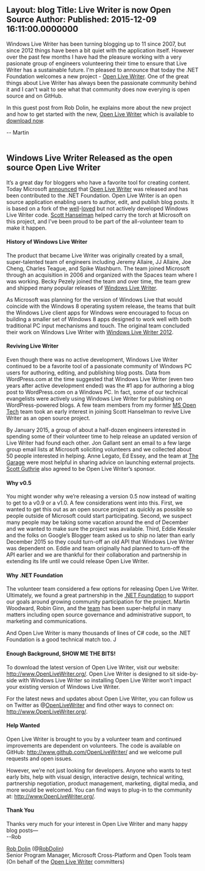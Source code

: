 Layout: blog
Title: Live Writer is now Open Source
Author: 
Published: 2015-12-09 16:11:00.0000000
---
<p>Windows Live Writer has been turning blogging up to 11 since 2007, but since 2012 things have been a bit quiet with the application itself. However over the past&nbsp;few months I have had the pleasure working with a very pasionate group of engineers volunteering their time to ensure that Live Writer has a sustainable future. I'm pleased to announce that today the .NET Foundation welcomes a new project - <a href="http://openlivewriter.org">Open Live Writer</a>. One of the great things about Live Writer has always been the passionate community behind it and I can't wait to see what that community does now everying is open source and on GitHub.</p>

<p>In this guest post from Rob Dolin, he explains more about the new project and how to get started with the new, <a href="http://openlivewriter.org">Open Live Writer</a>&nbsp;which is available to <a href="http://openlivewriter.org">download now</a>.</p>

<p>-- Martin<br /><br /></p>

<h2>Windows Live Writer Released as the open source Open Live Writer</h2>

<p>It&rsquo;s a great day for bloggers who have a favorite tool for creating content. Today Microsoft <a href="http://www.hanselman.com/blog/">announced</a> that <a href="http://www.OpenLiveWriter.org/">Open Live Writer</a> was released and has been contributed to the .NET Foundation. Open Live Writer is an open source application enabling users to author, edit, and publish blog posts. It is based on a fork of the <a href="https://twitter.com/shanselman/status/477214574765043714">well</a>-<a href="http://www.petitionbuzz.com/petitions/dontkillwlw">loved</a> but not actively developed Windows Live Writer code. <a href="http://www.hanselman.com/">Scott Hanselman</a> helped carry the torch at Microsoft on this project, and I&rsquo;ve been proud to be part of the all-volunteer team to make it happen.</p>

<h4>History of Windows Live Writer</h4>

<p>The product that became Live Writer was originally created by a small, super-talented team of engineers including Jeremy Allaire, JJ Allaire, Joe Cheng, Charles Teague, and Spike Washburn. The team joined Microsoft through an acquisition in 2006 and organized with the Spaces team where I was working. Becky Pezely joined the team and over time, the team grew and shipped many popular releases of <a href="https://en.wikipedia.org/wiki/Windows_Live_Writer">Windows Live Writer</a>.</p>

<p>As Microsoft was planning for the version of Windows Live that would coincide with the Windows 8 operating system release, the teams that built the Windows Live client apps for Windows were encouraged to focus on building a smaller set of Windows 8 apps designed to work well with both traditional PC input mechanisms and touch. The original team concluded their work on Windows Live Writer with <a href="http://www.hanselman.com/blog/DownloadWindowsLiveWriter2012.aspx">Windows Live Writer 2012</a>.</p>

<h4>Reviving Live Writer</h4>

<p>Even though there was no active development, Windows Live Writer continued to be a favorite tool of a passionate community of Windows PC users for authoring, editing, and publishing blog posts. Data from WordPress.com at the time suggested that Windows Live Writer (even two years after active development ended) was the #1 app for authoring a blog post to WordPress.com on a Windows PC. In fact, some of our technical evangelists were actively using Windows Live Writer for publishing on WordPress-powered blogs. A few team members from my former <a href="https://www.MSOpenTech.com/">MS Open Tech</a> team took an early interest in joining Scott Hanselman to revive Live Writer as an open source project.</p>

<p>By January 2015, a group of about a half-dozen engineers interested in spending some of their volunteer time to help release an updated version of Live Writer had found each other. Jon Gallant sent an email to a few large group email lists at Microsoft soliciting volunteers and we collected about 50 people interested in helping. Anne Legato, Ed Essey, and the team at <a href="http://www.microsoft.com/en-us/garage/">The Garage</a> were most helpful in sharing advice on launching external projects. <a href="http://weblogs.asp.net/scottgu">Scott Guthrie</a> also agreed to be Open Live Writer&rsquo;s sponsor.</p>

<h4>Why v0.5</h4>

<p>You might wonder why we&rsquo;re releasing a version 0.5 now instead of waiting to get to a v0.9 or a v1.0. A few considerations went into this. First, we wanted to get this out as an open source project as quickly as possible so people outside of Microsoft could start participating. Second, we suspect many people may be taking some vacation around the end of December and we wanted to make sure the project was available. Third, Eddie Kessler and the folks on Google&rsquo;s Blogger team asked us to ship no later than early December 2015 so they could turn-off an old API that Windows Live Writer was dependent on. Eddie and team originally had planned to turn-off the API earlier and we are thankful for their collaboration and partnership in extending its life until we could release Open Live Writer.</p>

<h4>Why .NET Foundation</h4>

<p>The volunteer team considered a few options for releasing Open Live Writer. Ultimately, we found a great partnership in the <a href="http://www.dotnetfoundation.org/">.NET Foundation</a> to support our goals around growing community participation for the project. Martin Woodward, Robin Ginn, and the <a href="http://www.dotnetfoundation.org/team">team</a> has been super-helpful in many matters including open source governance and administrative support, to marketing and communications.</p>

<p>And Open Live Writer is many thousands of lines of C# code, so the .NET Foundation is a good technical match too. J</p>

<h4>Enough Background, SHOW ME THE BITS!</h4>

<p>To download the latest version of Open Live Writer, visit our website: <a href="http://www.OpenLiveWriter.org/">http://www.OpenLiveWriter.org/</a>. Open Live Writer is designed to sit side-by-side with Windows Live Writer so installing Open Live Writer won&rsquo;t impact your existing version of Windows Live Writer.</p>

<p>For the latest news and updates about Open Live Writer, you can follow us on Twitter as @<a href="https://twitter.com/OpenLiveWriter">OpenLiveWriter</a> and find other ways to connect on: <a href="http://www.openlivewriter.org/">http://www.OpenLiveWriter.org/</a>.</p>

<h4>Help Wanted</h4>

<p>Open Live Writer is brought to you by a volunteer team and continued improvements are dependent on volunteers. The code is available on GitHub: <a href="http://www.github.com/OpenLiveWriter/">http://www.github.com/OpenLiveWriter/</a> and we welcome pull requests and open issues.</p>

<p>However, we&rsquo;re not just looking for developers. Anyone who wants to test early bits, help with visual design, interactive design, technical writing, partnership negotiation, product management, marketing, digital media, and more would be welcomed. You can find ways to plug-in to the community at: <a href="http://www.OpenLiveWriter.org/">http://www.OpenLiveWriter.org/</a>.</p>

<h4>Thank You</h4>

<p>Thanks very much for your interest in Open Live Writer and many happy blog posts&mdash; <br />--Rob</p>

<p><a href="http://blog.robdolin.com/">Rob Dolin</a> (@<a href="https://twitter.com/RobDolin">RobDolin</a>) <br />Senior Program Manager, Microsoft Cross-Platform and Open Tools team <br />(On behalf of the <a href="http://www.OpenLiveWriter.org/">Open Live Writer</a> committers)</p>

<p></p>
